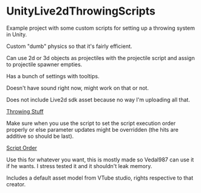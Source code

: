 # UnityLive2dThrowingScripts

Example project with some custom scripts for setting up a throwing system in Unity.

Custom "dumb" physics so that it's fairly efficient.

Can use 2d or 3d objects as projectiles with the projectile script and assign to projectile spawner empties.

Has a bunch of settings with tooltips.

Doesn't have sound right now, might work on that or not.

Does not include Live2d sdk asset because no way I'm uploading all that.

[Throwing Stuff](Throwing%20Stuff.jpg)

Make sure when you use the script to set the script execution order properly or else parameter updates might be overridden (the hits are additive so should be last).

[Script Order](Script%20Execution%20Order.jpg)

Use this for whatever you want, this is mostly made so Vedal987 can use it if he wants.  I stress tested it and it shouldn't leak memory.

Includes a default asset model from VTube studio, rights respective to that creator.
